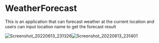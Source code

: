 # WeatherForecast

This is an application that can forecast weather at the current location and users can input location name to get the forecast result

![Screenshot_20220613_231326](https://user-images.githubusercontent.com/49610104/173389598-ffcfd7cb-af66-45bb-bbb0-f7148794fc40.png)![Screenshot_20220613_231401](https://user-images.githubusercontent.com/49610104/173390290-3b5821c3-188a-441b-8688-eda7b53ef73e.png)

